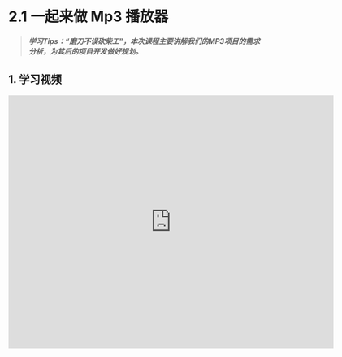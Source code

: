 # 2.1 一起来做 Mp3 播放器

>##### 学习Tips：“磨刀不误砍柴工”，本次课程主要讲解我们的MP3项目的需求分析，为其后的项目开发做好规划。

## 1. 学习视频

<iframe frameborder="0" width="640" height="498" src="https://v.qq.com/iframe/player.html?vid=z0180bhmznp&tiny=0&auto=0" allowfullscreen></iframe>